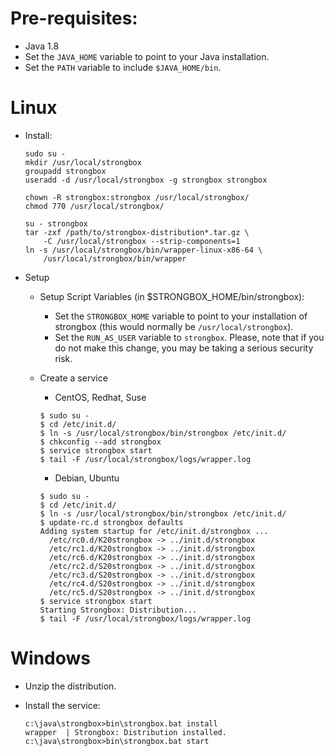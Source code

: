 
# Pre-requisites:
* Java 1.8
* Set the `JAVA_HOME` variable to point to your Java installation.
* Set the `PATH` variable to include `$JAVA_HOME/bin`.

# Linux

* Install:

    ```
    sudo su -
    mkdir /usr/local/strongbox
    groupadd strongbox
    useradd -d /usr/local/strongbox -g strongbox strongbox
    
    chown -R strongbox:strongbox /usr/local/strongbox/
    chmod 770 /usr/local/strongbox/
    
    su - strongbox
    tar -zxf /path/to/strongbox-distribution*.tar.gz \
        -C /usr/local/strongbox --strip-components=1
    ln -s /usr/local/strongbox/bin/wrapper-linux-x86-64 \
        /usr/local/strongbox/bin/wrapper
    ```

* Setup
  * Setup Script Variables (in $STRONGBOX_HOME/bin/strongbox):
    * Set the `STRONGBOX_HOME` variable to point to your installation of strongbox (this would normally be `/usr/local/strongbox`).
    * Set the `RUN_AS_USER` variable to `strongbox`. Please, note that if you do not make this change, you may be taking a serious security risk.
  * Create a service
    * CentOS, Redhat, Suse
    ```
    $ sudo su -
    $ cd /etc/init.d/
    $ ln -s /usr/local/strongbox/bin/strongbox /etc/init.d/
    $ chkconfig --add strongbox
    $ service strongbox start
    $ tail -F /usr/local/strongbox/logs/wrapper.log
    ```

    * Debian, Ubuntu
    ```
    $ sudo su -
    $ cd /etc/init.d/
    $ ln -s /usr/local/strongbox/bin/strongbox /etc/init.d/
    $ update-rc.d strongbox defaults
    Adding system startup for /etc/init.d/strongbox ...
      /etc/rc0.d/K20strongbox -> ../init.d/strongbox
      /etc/rc1.d/K20strongbox -> ../init.d/strongbox
      /etc/rc6.d/K20strongbox -> ../init.d/strongbox
      /etc/rc2.d/S20strongbox -> ../init.d/strongbox
      /etc/rc3.d/S20strongbox -> ../init.d/strongbox
      /etc/rc4.d/S20strongbox -> ../init.d/strongbox
      /etc/rc5.d/S20strongbox -> ../init.d/strongbox
    $ service strongbox start
    Starting Strongbox: Distribution...
    $ tail -F /usr/local/strongbox/logs/wrapper.log
    ```

# Windows
* Unzip the distribution.
* Install the service:

    ```
    c:\java\strongbox>bin\strongbox.bat install
    wrapper  | Strongbox: Distribution installed.
    c:\java\strongbox>bin\strongbox.bat start
    ```